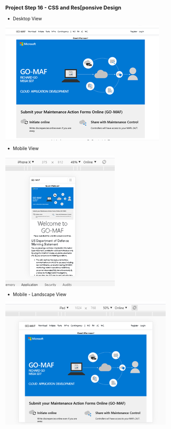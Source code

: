 ### Project Step 16 - CSS and Res[ponsive Design

- Desktop View

![Desktop](https://github.com/gowebUSA/MSSA-Project/blob/master/ProjectSteps/ProjectStep16/files/Desktop-view1.png?raw=true)
- Mobile View

![Mobile](https://github.com/gowebUSA/MSSA-Project/blob/master/ProjectSteps/ProjectStep16/files/Mobile-view1.png?raw=true)
- Mobile - Landscape View

![Mobile Landscape](https://github.com/gowebUSA/MSSA-Project/blob/master/ProjectSteps/ProjectStep16/files/Mobile-Landscape-view1.png?raw=true)
